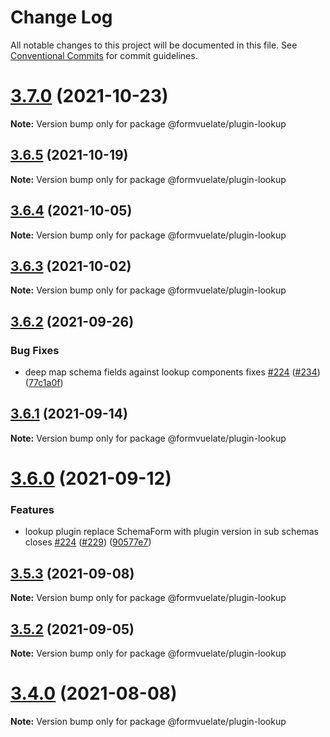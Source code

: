 # Change Log

All notable changes to this project will be documented in this file.
See [Conventional Commits](https://conventionalcommits.org) for commit guidelines.

# [3.7.0](https://github.com/formvuelate/formvuelate-plugin-lookup/compare/v3.6.5...v3.7.0) (2021-10-23)

**Note:** Version bump only for package @formvuelate/plugin-lookup





## [3.6.5](https://github.com/formvuelate/formvuelate-plugin-lookup/compare/v3.6.4...v3.6.5) (2021-10-19)

**Note:** Version bump only for package @formvuelate/plugin-lookup





## [3.6.4](https://github.com/formvuelate/formvuelate-plugin-lookup/compare/v3.6.3...v3.6.4) (2021-10-05)

**Note:** Version bump only for package @formvuelate/plugin-lookup





## [3.6.3](https://github.com/formvuelate/formvuelate-plugin-lookup/compare/v3.6.2...v3.6.3) (2021-10-02)

**Note:** Version bump only for package @formvuelate/plugin-lookup





## [3.6.2](https://github.com/formvuelate/formvuelate-plugin-lookup/compare/v3.6.1...v3.6.2) (2021-09-26)


### Bug Fixes

* deep map schema fields against lookup components fixes [#224](https://github.com/formvuelate/formvuelate-plugin-lookup/issues/224) ([#234](https://github.com/formvuelate/formvuelate-plugin-lookup/issues/234)) ([77c1a0f](https://github.com/formvuelate/formvuelate-plugin-lookup/commit/77c1a0f0e86b2b0ce48886cef4ce5f920dd34ba2))





## [3.6.1](https://github.com/formvuelate/formvuelate-plugin-lookup/compare/v3.6.0...v3.6.1) (2021-09-14)

**Note:** Version bump only for package @formvuelate/plugin-lookup





# [3.6.0](https://github.com/formvuelate/formvuelate-plugin-lookup/compare/v3.5.3...v3.6.0) (2021-09-12)


### Features

* lookup plugin replace SchemaForm with plugin version in sub schemas closes [#224](https://github.com/formvuelate/formvuelate-plugin-lookup/issues/224) ([#229](https://github.com/formvuelate/formvuelate-plugin-lookup/issues/229)) ([90577e7](https://github.com/formvuelate/formvuelate-plugin-lookup/commit/90577e7662f211d69cc6c3126142f154c3d9be12))





## [3.5.3](https://github.com/formvuelate/formvuelate-plugin-lookup/compare/v3.5.2...v3.5.3) (2021-09-08)

**Note:** Version bump only for package @formvuelate/plugin-lookup





## [3.5.2](https://github.com/formvuelate/formvuelate-plugin-lookup/compare/v3.5.1...v3.5.2) (2021-09-05)

**Note:** Version bump only for package @formvuelate/plugin-lookup





# [3.4.0](https://github.com/formvuelate/formvuelate-plugin-lookup/compare/v3.3.2...v3.4.0) (2021-08-08)

**Note:** Version bump only for package @formvuelate/plugin-lookup
